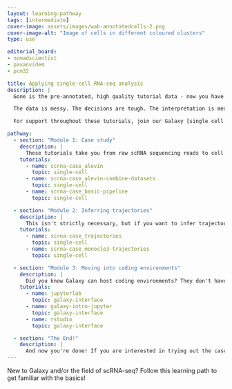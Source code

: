 ```yaml
---
layout: learning-pathway
tags: [intermediate]
cover-image: assets/images/wab-annotatedcells-2.png
cover-image-alt: "Image of cells in different coloured clusters"
type: use

editorial_board:
- nomadscientist
- pavanvidem
- pcm32

title: Applying single-cell RNA-seq analysis
description: |
  Gone is the pre-annotated, high quality tutorial data - now you have real, messy data to deal with. You have decisions to make and parameters to decide. This learning pathway challenges you to replicate a published analysis as if this were your own dataset. You will be introduced to a few more tools available for scRNA-seq in Galaxy. Finally, if our tool offerings are not enough for you, you will be directed towards how to use coding notebooks within Galaxy, setting you up to analyse scRNA-seq in R or python notebooks.

  The data is messy. The decisions are tough. The interpretation is meaningful. Come here to advance your single cell skills! Note that you get two options for inferring trajectories.

  For support throughout these tutorials, join our Galaxy [single cell chat group on Matrix](https://matrix.to/#/#Galaxy-Training-Network_galaxy-single-cell:gitter.im) to ask questions!

pathway:
  - section: "Module 1: Case study"
    description: |
      These tutorials take you from raw scRNA sequencing reads to cell cluster plots to replicate a published analysis.
    tutorials:
      - name: scrna-case_alevin
        topic: single-cell
      - name: scrna-case_alevin-combine-datasets
        topic: single-cell
      - name: scrna-case_basic-pipeline
        topic: single-cell

  - section: "Module 2: Inferring trajectories"
    description: |
      This isn't strictly necessary, but if you want to infer trajectories - pseudotime relationships between cells - you can try out these tutorials with the same dataset.  Note that you get two options for inferring trajectories, you can choose either.
    tutorials:
      - name: scrna-case_trajectories
        topic: single-cell
      - name: scrna-case_monocle3-trajectories
        topic: single-cell

  - section: "Module 3: Moving into coding environments"
    description: |
      Did you know Galaxy can host coding environments? They don't have the same level of computational power as the easy-to-use Galaxy tools, but you can unlock the full freedom in your data analysis. You can install your favourite single-cell tool suite that is not available on Galaxy, export your data into these coding environments and run your analysis there. If you want your favourite tool suite as a Galaxy tool, you can always request [here](https://docs.google.com/spreadsheets/d/15hqgqA-RMDhXR-ylKhRF-Dab9Ij2arYSKiEVoPl2df4/edit?usp=sharing). Let's start with the basics of running these environments in Galaxy.
    tutorials:
      - name: jupyterlab
        topic: galaxy-interface
      - name: galaxy-intro-jupyter
        topic: galaxy-interface
      - name: rstudio
        topic: galaxy-interface

  - section: "The End!"
    description: |
      And now you're done! If you are interested in trying out the case study analyses in a coding environment, try out our ["Case study: Reloaded" series](/training-material/topics/single-cell#single-cell-CS) next! Otherwise, you will find more features, tips and tricks in our general [Galaxy Single-cell Training page](/training-material/topics/single-cell/index.html).
---
```


New to Galaxy and/or the field of scRNA-seq? Follow this learning path to get familiar with the basics!
